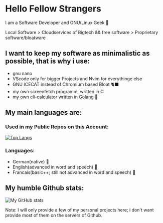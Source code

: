 # Hello Fellow Strangers

I am a Software Developer and GNU/Linux Geek 🐧

Local Software > Cloudservices of Bigtech && free software > Proprietary software/bloatware

## I want to keep my software as minimalistic as possible, that is why i use:
- gnu nano
- VScode only for bigger Projects and Nvim for everythinge else
- GNU ICECAT instead of Chromium based Bloat 🐈‍⬛
- my own screenfetch programm, written in C 
- my own cli-calculator written in Golang 🧮
## My main languages are:
### Used in my Public Repos on this Account:

[![Top Langs](https://github-readme-stats.vercel.app/api/top-langs/?username=666hwll)](https://github.com/anuraghazra/github-readme-stats)

### Languages:
- German(native) 🎌
- English(advanced in word and speech) 🏴󠁧󠁢󠁥󠁮󠁧󠁿
- Francais(basic++; still not advanced in word and speech) 🥖
## My humble Github stats:
![My GitHub stats](https://github-readme-stats.vercel.app/api?username=666hwll)

Note: I will only provide a few of my personal projects here; i don't want provide most of them
on the servers of Github.
